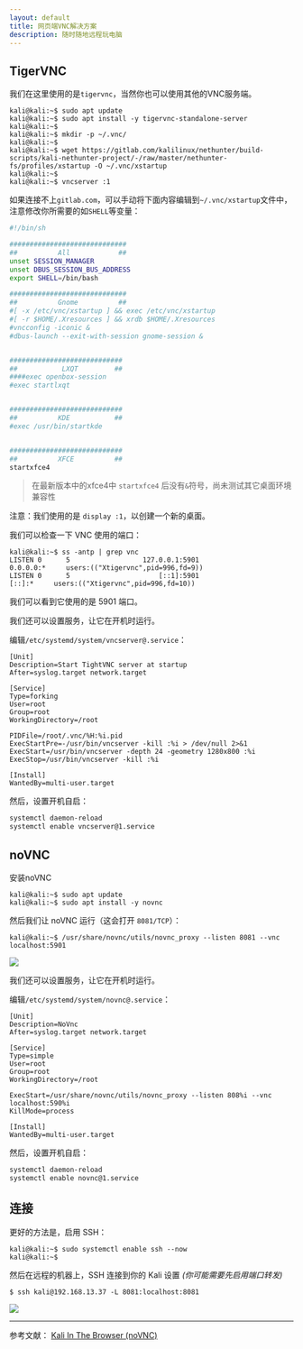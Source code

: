 ```yaml
---
layout: default
title: 网页端VNC解决方案
description: 随时随地远程玩电脑
---
```


## TigerVNC

我们在这里使用的是`tigervnc`，当然你也可以使用其他的VNC服务端。

```console
kali@kali:~$ sudo apt update
kali@kali:~$ sudo apt install -y tigervnc-standalone-server
kali@kali:~$
kali@kali:~$ mkdir -p ~/.vnc/
kali@kali:~$
kali@kali:~$ wget https://gitlab.com/kalilinux/nethunter/build-scripts/kali-nethunter-project/-/raw/master/nethunter-fs/profiles/xstartup -O ~/.vnc/xstartup
kali@kali:~$
kali@kali:~$ vncserver :1
```

如果连接不上`gitlab.com`，可以手动将下面内容编辑到`~/.vnc/xstartup`文件中，注意修改你所需要的如`SHELL`等变量：

```sh
#!/bin/sh

#############################
##          All            ##
unset SESSION_MANAGER
unset DBUS_SESSION_BUS_ADDRESS
export SHELL=/bin/bash

#############################
##          Gnome          ##
#[ -x /etc/vnc/xstartup ] && exec /etc/vnc/xstartup
#[ -r $HOME/.Xresources ] && xrdb $HOME/.Xresources
#vncconfig -iconic &
#dbus-launch --exit-with-session gnome-session &


############################
##           LXQT         ##
####exec openbox-session
#exec startlxqt


############################
##          KDE           ##
#exec /usr/bin/startkde


############################
##          XFCE          ##
startxfce4
```

> 在最新版本中的xfce4中 `startxfce4` 后没有`&`符号，尚未测试其它桌面环境兼容性

注意：我们使用的是 `display :1`，以创建一个新的桌面。

我们可以检查一下 VNC 使用的端口：

```console
kali@kali:~$ ss -antp | grep vnc
LISTEN 0      5                  127.0.0.1:5901                 0.0.0.0:*     users:(("Xtigervnc",pid=996,fd=9))
LISTEN 0      5                      [::1]:5901                    [::]:*     users:(("Xtigervnc",pid=996,fd=10))
```

我们可以看到它使用的是 5901 端口。

我们还可以设置服务，让它在开机时运行。

编辑`/etc/systemd/system/vncserver@.service`：

```
[Unit]
Description=Start TightVNC server at startup
After=syslog.target network.target
 
[Service]
Type=forking
User=root
Group=root
WorkingDirectory=/root
 
PIDFile=/root/.vnc/%H:%i.pid
ExecStartPre=-/usr/bin/vncserver -kill :%i > /dev/null 2>&1
ExecStart=/usr/bin/vncserver -depth 24 -geometry 1280x800 :%i
ExecStop=/usr/bin/vncserver -kill :%i
 
[Install]
WantedBy=multi-user.target
```

然后，设置开机自启：

```sh
systemctl daemon-reload
systemctl enable vncserver@1.service
```

## noVNC

安装noVNC
```
kali@kali:~$ sudo apt update
kali@kali:~$ sudo apt install -y novnc
```


然后我们让 noVNC 运行（这会打开 `8081/TCP`）：

```console
kali@kali:~$ /usr/share/novnc/utils/novnc_proxy --listen 8081 --vnc localhost:5901
```

![](https://www.kali.org/docs/general-use/novnc-kali-in-browser/novnc-kali-in-browser-1.png)

我们还可以设置服务，让它在开机时运行。

编辑`/etc/systemd/system/novnc@.service`：

```
[Unit]
Description=NoVnc
After=syslog.target network.target
 
[Service]
Type=simple
User=root
Group=root
WorkingDirectory=/root

ExecStart=/usr/share/novnc/utils/novnc_proxy --listen 808%i --vnc localhost:590%i
KillMode=process
 
[Install]
WantedBy=multi-user.target
```

然后，设置开机自启：

```sh
systemctl daemon-reload
systemctl enable novnc@1.service
```

## 连接

更好的方法是，启用 SSH：

```console
kali@kali:~$ sudo systemctl enable ssh --now
kali@kali:~$
```

然后在远程的机器上，SSH 连接到你的 Kali 设置 _(你可能需要先启用端口转发)_

```console
$ ssh kali@192.168.13.37 -L 8081:localhost:8081
```

![](https://www.kali.org/docs/general-use/novnc-kali-in-browser/novnc-kali-in-browser-2.png)

- - -

参考文献：
[Kali In The Browser (noVNC)](https://www.kali.org/docs/general-use/novnc-kali-in-browser/)